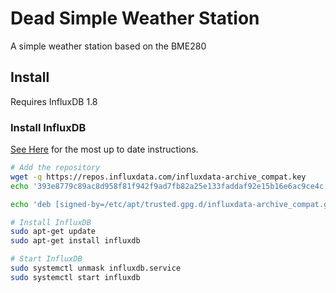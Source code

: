 # Dead Simple Weather Station
A simple weather station based on the BME280

## Install
Requires InfluxDB 1.8

### Install InfluxDB
[See Here](https://docs.influxdata.com/influxdb/v1.8/) for the most up to date instructions.
```bash
# Add the repository
wget -q https://repos.influxdata.com/influxdata-archive_compat.key
echo '393e8779c89ac8d958f81f942f9ad7fb82a25e133faddaf92e15b16e6ac9ce4c influxdata-archive_compat.key' | sha256sum -c && cat influxdata-archive_compat.key | gpg --dearmor | sudo tee /etc/apt/trusted.gpg.d/influxdata-archive_compat.gpg > /dev/null

echo 'deb [signed-by=/etc/apt/trusted.gpg.d/influxdata-archive_compat.gpg] https://repos.influxdata.com/debian stable main' | sudo tee /etc/apt/sources.list.d/influxdata.list

# Install InfluxDB
sudo apt-get update
sudo apt-get install influxdb

# Start InfluxDB
sudo systemctl unmask influxdb.service
sudo systemctl start influxdb
```